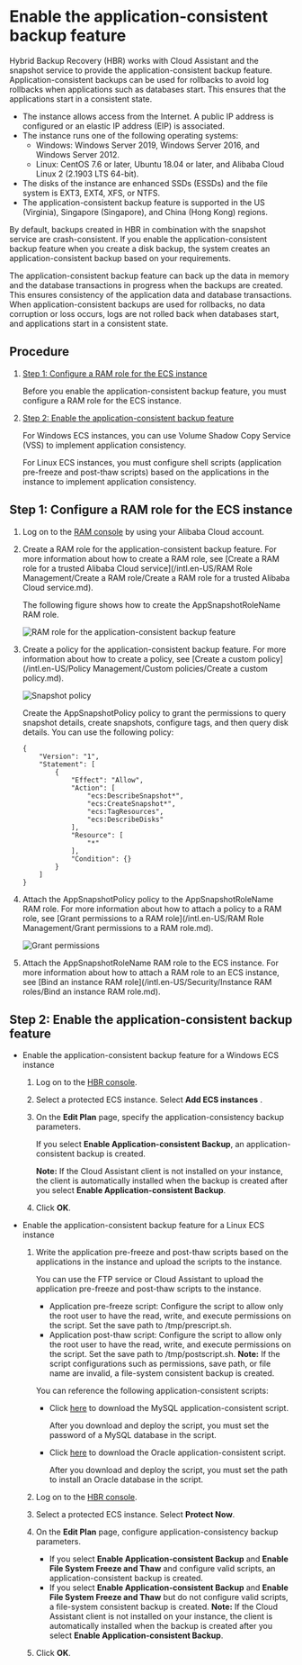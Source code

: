# Enable the application-consistent backup feature

Hybrid Backup Recovery \(HBR\) works with Cloud Assistant and the snapshot service to provide the application-consistent backup feature. Application-consistent backups can be used for rollbacks to avoid log rollbacks when applications such as databases start. This ensures that the applications start in a consistent state.

-   The instance allows access from the Internet. A public IP address is configured or an elastic IP address \(EIP\) is associated.
-   The instance runs one of the following operating systems:
    -   Windows: Windows Server 2019, Windows Server 2016, and Windows Server 2012.
    -   Linux: CentOS 7.6 or later, Ubuntu 18.04 or later, and Alibaba Cloud Linux 2 \(2.1903 LTS 64-bit\).
-   The disks of the instance are enhanced SSDs \(ESSDs\) and the file system is EXT3, EXT4, XFS, or NTFS.
-   The application-consistent backup feature is supported in the US \(Virginia\), Singapore \(Singapore\), and China \(Hong Kong\) regions.

By default, backups created in HBR in combination with the snapshot service are crash-consistent. If you enable the application-consistent backup feature when you create a disk backup, the system creates an application-consistent backup based on your requirements.

The application-consistent backup feature can back up the data in memory and the database transactions in progress when the backups are created. This ensures consistency of the application data and database transactions. When application-consistent backups are used for rollbacks, no data corruption or loss occurs, logs are not rolled back when databases start, and applications start in a consistent state.

## Procedure

1.  [Step 1: Configure a RAM role for the ECS instance](#section_qez_tzh_rwa)

    Before you enable the application-consistent backup feature, you must configure a RAM role for the ECS instance.

2.  [Step 2: Enable the application-consistent backup feature](#section_kqu_a40_ztc)

    For Windows ECS instances, you can use Volume Shadow Copy Service \(VSS\) to implement application consistency.

    For Linux ECS instances, you must configure shell scripts \(application pre-freeze and post-thaw scripts\) based on the applications in the instance to implement application consistency.


## Step 1: Configure a RAM role for the ECS instance

1.  Log on to the [RAM console](https://ram.console.aliyun.com/) by using your Alibaba Cloud account.

2.  Create a RAM role for the application-consistent backup feature. For more information about how to create a RAM role, see [Create a RAM role for a trusted Alibaba Cloud service](/intl.en-US/RAM Role Management/Create a RAM role/Create a RAM role for a trusted Alibaba Cloud service.md).

    The following figure shows how to create the AppSnapshotRoleName RAM role.

    ![RAM role for the application-consistent backup feature](https://static-aliyun-doc.oss-accelerate.aliyuncs.com/assets/img/en-US/6800666161/p250036.png)

3.  Create a policy for the application-consistent backup feature. For more information about how to create a policy, see [Create a custom policy](/intl.en-US/Policy Management/Custom policies/Create a custom policy.md).

    ![Snapshot policy](https://static-aliyun-doc.oss-accelerate.aliyuncs.com/assets/img/en-US/6800666161/p249921.png)

    Create the AppSnapshotPolicy policy to grant the permissions to query snapshot details, create snapshots, configure tags, and then query disk details. You can use the following policy:

    ```
    {
        "Version": "1",
        "Statement": [
            {
                "Effect": "Allow",
                "Action": [
                    "ecs:DescribeSnapshot*",
                    "ecs:CreateSnapshot*",
                    "ecs:TagResources",
                    "ecs:DescribeDisks"
                ],
                "Resource": [
                    "*"
                ],
                "Condition": {}
            }
        ]
    }
    ```

4.  Attach the AppSnapshotPolicy policy to the AppSnapshotRoleName RAM role. For more information about how to attach a policy to a RAM role, see [Grant permissions to a RAM role](/intl.en-US/RAM Role Management/Grant permissions to a RAM role.md).

    ![Grant permissions](https://static-aliyun-doc.oss-accelerate.aliyuncs.com/assets/img/en-US/6800666161/p250505.png)

5.  Attach the AppSnapshotRoleName RAM role to the ECS instance. For more information about how to attach a RAM role to an ECS instance, see [Bind an instance RAM role](/intl.en-US/Security/Instance RAM roles/Bind an instance RAM role.md).


## Step 2: Enable the application-consistent backup feature

-   Enable the application-consistent backup feature for a Windows ECS instance
    1.  Log on to the [HBR console](https://hbr.console.aliyun.com/).
    2.  Select a protected ECS instance. Select **Add ECS instances** .
    3.  On the **Edit Plan** page, specify the application-consistency backup parameters.

        If you select **Enable Application-consistent Backup**, an application-consistent backup is created.

        **Note:** If the Cloud Assistant client is not installed on your instance, the client is automatically installed when the backup is created after you select **Enable Application-consistent Backup**.

    4.  Click **OK**.
-   Enable the application-consistent backup feature for a Linux ECS instance
    1.  Write the application pre-freeze and post-thaw scripts based on the applications in the instance and upload the scripts to the instance.

        You can use the FTP service or Cloud Assistant to upload the application pre-freeze and post-thaw scripts to the instance.

        -   Application pre-freeze script: Configure the script to allow only the root user to have the read, write, and execute permissions on the script. Set the save path to /tmp/prescript.sh.
        -   Application post-thaw script: Configure the script to allow only the root user to have the read, write, and execute permissions on the script. Set the save path to /tmp/postscript.sh.
        **Note:** If the script configurations such as permissions, save path, or file name are invalid, a file-system consistent backup is created.

        You can reference the following application-consistent scripts:

        -   Click [here](https://docs-aliyun.cn-hangzhou.oss.aliyun-inc.com/assets/attach/206129/cn_zh/1618215539272/Linux-MySQL-Scripts.tar.gz) to download the MySQL application-consistent script.

            After you download and deploy the script, you must set the password of a MySQL database in the script.

        -   Click [here](https://docs-aliyun.cn-hangzhou.oss.aliyun-inc.com/assets/attach/206129/cn_zh/1618215573447/Linux-Oracle-Scripts.tar.gz) to download the Oracle application-consistent script.

            After you download and deploy the script, you must set the path to install an Oracle database in the script.

    2.  Log on to the [HBR console](https://hbr.console.aliyun.com/).
    3.  Select a protected ECS instance. Select **Protect Now**.
    4.  On the **Edit Plan** page, configure application-consistency backup parameters.

        -   If you select **Enable Application-consistent Backup** and **Enable File System Freeze and Thaw** and configure valid scripts, an application-consistent backup is created.
        -   If you select **Enable Application-consistent Backup** and **Enable File System Freeze and Thaw** but do not configure valid scripts, a file-system consistent backup is created.
        **Note:** If the Cloud Assistant client is not installed on your instance, the client is automatically installed when the backup is created after you select **Enable Application-consistent Backup**.

    5.  Click **OK**.


